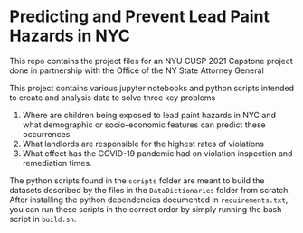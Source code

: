 # Predicting and Prevent Lead Paint Hazards in NYC

This repo contains the project files for an NYU CUSP 2021 Capstone project done in partnership with the Office of the NY State Attorney General

This project contains various jupyter notebooks and python scripts intended to create and analysis data to solve three key problems

1. Where are children being exposed to lead paint hazards in NYC and what demographic or socio-economic features can predict these occurrences
2. What landlords are responsible for the highest rates of violations
3. What effect has the COVID-19 pandemic had on violation inspection and remediation times.

The python scripts found in the `scripts` folder are meant to build the datasets described by the files in the `DataDictionaries` folder from scratch. After installing the python dependencies documented in `requirements.txt`, you can run these scripts in the correct order by simply running the bash script in `build.sh`.

